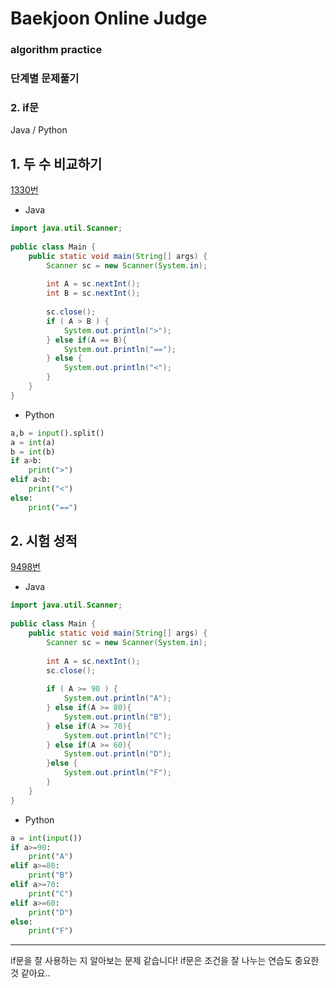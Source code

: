 # Baekjoon Online Judge

### algorithm practice

### 단계별 문제풀기

### 2. if문

Java / Python
<br>

## 1. 두 수 비교하기
[1330번](https://www.acmicpc.net/problem/1330) 

- Java
~~~~java
import java.util.Scanner;
 
public class Main {
	public static void main(String[] args) {
		Scanner sc = new Scanner(System.in);
 
		int A = sc.nextInt();
		int B = sc.nextInt();
        
		sc.close();
        if ( A > B ) {
            System.out.println(">");
        } else if(A == B){
            System.out.println("==");
        } else {
            System.out.println("<");
        }
    }
}
~~~~


- Python
~~~~python
a,b = input().split()
a = int(a)
b = int(b)
if a>b:
    print(">")
elif a<b:
    print("<")
else:
    print("==")
~~~~


## 2. 시험 성적
[9498번](https://www.acmicpc.net/problem/9498)

- Java
~~~java
import java.util.Scanner;
 
public class Main {
	public static void main(String[] args) {
		Scanner sc = new Scanner(System.in);
 
		int A = sc.nextInt();
        sc.close();
        
        if ( A >= 90 ) {
            System.out.println("A");
        } else if(A >= 80){
            System.out.println("B");
        } else if(A >= 70){
            System.out.println("C");
        } else if(A >= 60){
            System.out.println("D");
        }else {
            System.out.println("F");
        }
    }
}
~~~


- Python
~~~python
a = int(input())
if a>=90:
    print("A")
elif a>=80:
    print("B")
elif a>=70:
    print("C")
elif a>=60:
    print("D")
else:
    print("F")
~~~

---
if문을 잘 사용하는 지 알아보는 문제 같습니다!
if문은 조건을 잘 나누는 연습도 중요한 것 같아요..

